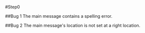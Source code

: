 #Step0

##Bug 1
The main message contains a spelling error.

##Bug 2
The main message's location is not set at a right location.
